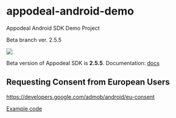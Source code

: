 # appodeal-android-demo
Appodeal Android SDK Demo Project

Beta branch ver. 2.5.5

[![](https://img.shields.io/badge/docs-Beta-green.svg?style=flat-square)](https://www.appodeal.com/sdk/android_beta)

Beta version of Appodeal SDK is **2.5.5**.
Documentation: [docs](https://wiki.appodeal.com/en/android/2-5-5-beta-android-sdk-integration-guide)

## Requesting Consent from European Users
https://developers.google.com/admob/android/eu-consent

[Example code](https://github.com/appodeal/appodeal-android-demo/blob/beta/app/src/main/java/com/appodeal/test/SplashActivity.java)
